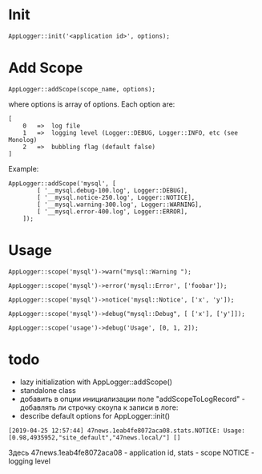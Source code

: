 # Init 

```
AppLogger::init('<application id>', options);
```

# Add Scope

```
AppLogger::addScope(scope_name, options);
```

where options is array of options. Each option are:
```
[
    0   =>  log file
    1   =>  logging level (Logger::DEBUG, Logger::INFO, etc (see Monolog)
    2   =>  bubbling flag (default false)
]
```
  
Example: 
```
AppLogger::addScope('mysql', [
        [ '__mysql.debug-100.log', Logger::DEBUG],
        [ '__mysql.notice-250.log', Logger::NOTICE],
        [ '__mysql.warning-300.log', Logger::WARNING],
        [ '__mysql.error-400.log', Logger::ERROR],
    ]);
```

# Usage

```
AppLogger::scope('mysql')->warn("mysql::Warning ");

AppLogger::scope('mysql')->error('mysql::Error', ['foobar']);

AppLogger::scope('mysql')->notice('mysql::Notice', ['x', 'y']);

AppLogger::scope('mysql')->debug("mysql::Debug", [ ['x'], ['y']]);

AppLogger::scope('usage')->debug('Usage', [0, 1, 2]);
```

# todo

- lazy initialization with AppLogger::addScope()
- standalone class
- добавить в опции инициализации поле "addScopeToLogRecord" - добавлять ли строчку скоупа к записи в логе:
- describe default options for AppLogger::init()

```
[2019-04-25 12:57:44] 47news.1eab4fe8072aca08.stats.NOTICE: Usage: [0.98,4935952,"site_default","47news.local/"] []
```
Здесь 47news.1eab4fe8072aca08 - application id,
stats - scope
NOTICE - logging level

 

